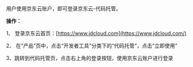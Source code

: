 用户使用京东云账户，即可登录京东云-代码托管。

**操作：**

1、 登录京东云首页：[https://www.jdcloud.com](https://www.jdcloud.com/)

2、 在“产品”页中，点击“开发者工具”分类下的“代码托管”，点击“立即使用”

3、跳转到代码托管页，点击右上角的登录按钮，使用京东云账户进行登录

